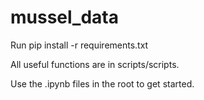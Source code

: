 # mussel_data

Run pip install -r requirements.txt

All useful functions are in scripts/scripts.

Use the .ipynb files in the root to get started.

